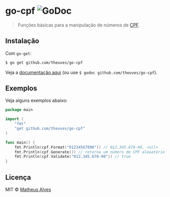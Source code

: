 # go-cpf ![GoDoc](https://godoc.org/github.com/theuves/go-cpf?status.svg)

> Funções básicas para a manipulação de números de [CPF](https://pt.wikipedia.org/wiki/Cadastro_de_pessoas_f%C3%ADsicas).

## Instalação

Com `go-get`:

```bash
$ go get github.com/theuves/go-cpf
```

Veja a [documentação aqui](#) (ou use `$ godoc github.com/theuves/go-cpf`).

## Exemplos

Veja alguns exemplos abaixo:

```go
package main

import (
    "fmt"
    "get github.com/theuves/go-cpf"
)

func main() {
    fmt.Println(cpf.Format("01234567890")) // 012.345.678-90, <nil>
    fmt.Println(cpf.Generate()) // retorna um número de CPF aleaatório válido
    fmt.Println(cpf.Validate("012.345.678-90")) // true
}
```

## Licença

MIT &copy; [Matheus Alves](https://github.com/theuves)

